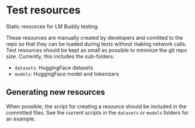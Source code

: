 # Test resources

Static resources for LM Buddy testing.

These resources are manually created by developers and comitted to the repo
so that they can be loaded during tests without making network calls.
Test resources should be kept as small as possible to minimize the git repo size.
Currently, this includes the sub-folders:

- `datasets`: HuggingFace datasets
- `models`: HuggingFace model and tokenizers

## Generating new resources

When possible, the script for creating a resource should be included in the committed files.
See the current scripts in the `datasets` or `models` folders for an example.
